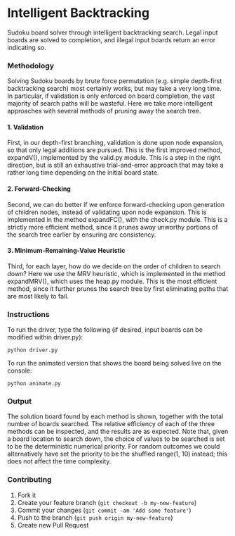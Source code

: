 Intelligent Backtracking
====

Sudoku board solver through intelligent backtracking search. Legal input boards are solved to completion, and illegal input boards return an error indicating so.

### Methodology

Solving Sudoku boards by brute force permutation (e.g. simple depth-first backtracking search) most certainly works, but may take a very long time. In particular, if validation is only enforced on board completion, the vast majority of search paths will be wasteful. Here we take more intelligent approaches with several methods of pruning away the search tree.

#### 1. Validation

First, in our depth-first branching, validation is done upon node expansion, so that only legal additions are pursued. This is the first improved method, expandV(), implemented by the valid.py module. This is a step in the right direction, but is still an exhaustive trial-and-error approach that may take a rather long time depending on the initial board state.

#### 2. Forward-Checking

Second, we can do better if we enforce forward-checking upon generation of children nodes, instead of validating upon node expansion. This is implemented in the method expandFC(), with the check.py module. This is a strictly more efficient method, since it prunes away unworthy portions of the search tree earlier by ensuring arc consistency.

#### 3. Minimum-Remaining-Value Heuristic

 Third, for each layer, how do we decide on the order of children to search down? Here we use the MRV heuristic, which is implemented in the method expandMRV(), which uses the heap.py module. This is the most efficient method, since it further prunes the search tree by first eliminating paths that are most likely to fail.

### Instructions

To run the driver, type the following (if desired, input boards can be modified within driver.py):

	python driver.py

To run the animated version that shows the board being solved live on the console:

	python animate.py

### Output

The solution board found by each method is shown, together with the total number of boards searched. The relative efficiency of each of the three methods can be inspected, and the results are as expected. Note that, given a board location to search down, the choice of values to be searched is set to be the deterministic numerical priority. For random outcomes we could alternatively have set the priority to be the shuffled range(1, 10) instead; this does not affect the time complexity.

### Contributing

1. Fork it
2. Create your feature branch (`git checkout -b my-new-feature`)
3. Commit your changes (`git commit -am 'Add some feature'`)
4. Push to the branch (`git push origin my-new-feature`)
5. Create new Pull Request
